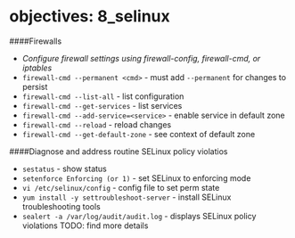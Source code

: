 # objectives: 8_selinux
####Firewalls
- *Configure firewall settings using firewall-config, firewall-cmd, or iptables*
- `firewall-cmd --permanent <cmd>` - must add `--permanent` for changes to persist
- `firewall-cmd --list-all` - list configuration
- `firewall-cmd --get-services` - list services 
- `firewall-cmd --add-service=<service>` - enable service in default zone
- `firewall-cmd --reload` - reload changes
- `firewall-cmd --get-default-zone` - see context of default zone

####Diagnose and address routine SELinux policy violatios
- `sestatus` - show status
- `setenforce Enforcing (or 1)` - set SELinux to enforcing mode
- `vi /etc/selinux/config` - config file to set perm state
- `yum install -y settroubleshoot-server` - install SELinux troubleshooting tools
- `sealert -a /var/log/audit/audit.log` - displays SELinux policy violations
TODO: find more details
